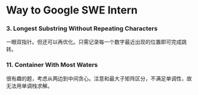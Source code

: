 # Way to Google SWE Intern

### 3. Longest Substring Without Repeating Characters

一眼双指针。但还可以再优化。只需记录每一个数字最近出现的位置即可完成跳转。

### 11. Container With Most Waters

很有趣的题，考虑从两边到中间贪心。注意和最大子矩阵区分，不满足单调性，故无法用单调栈求解。

